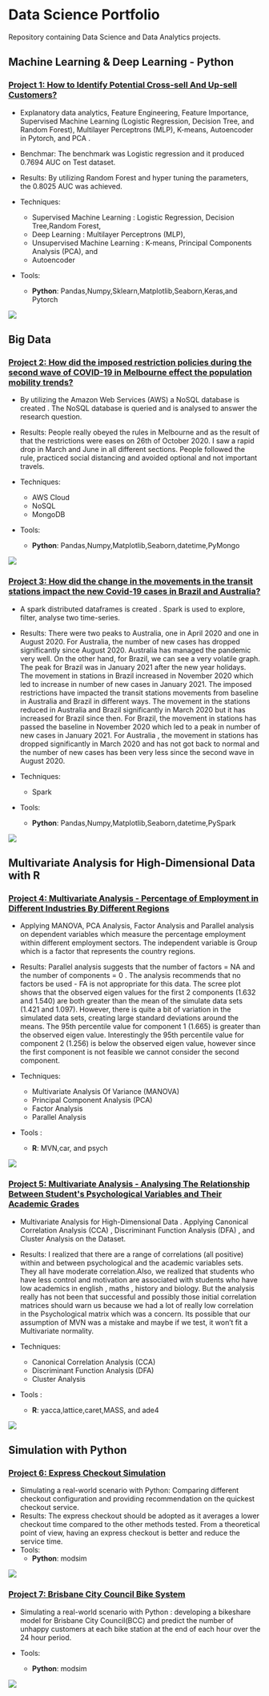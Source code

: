 # Data Science Portfolio
Repository containing Data Science and Data Analytics projects. 

## Machine Learning & Deep Learning - Python
### [Project 1: How to Identify Potential Cross-sell And Up-sell Customers?](https://github.com/harjomand/Portfolio/blob/main/How_to_Identify_Potential_Cross_sell_And_Up_sell_Customers.ipynb) 
* Explanatory data analytics, Feature Engineering, Feature Importance, Supervised Machine Learning (Logistic Regression, Decision Tree, and Random Forest), Multilayer Perceptrons (MLP), K-means, Autoencoder in Pytorch, and PCA .   
* Benchmar: The benchmark was Logistic regression and it produced 0.7694 AUC on Test dataset.
* Results: By utilizing Random Forest and hyper tuning the parameters, the 0.8025 AUC was achieved. 

* Techniques: 
   - Supervised Machine Learning : Logistic Regression, Decision Tree,Random Forest,
   - Deep Learning : Multilayer Perceptrons (MLP),
   - Unsupervised Machine Learning : K-means, Principal Components Analysis (PCA), and
   - Autoencoder
   
* Tools: 
   - **Python**: Pandas,Numpy,Sklearn,Matplotlib,Seaborn,Keras,and Pytorch 
   
![](/images/RandomForest.PNG)


## Big Data 
### [Project 2: How did the imposed restriction policies during the second wave of COVID-19 in Melbourne effect the population mobility trends?](https://github.com/harjomand/Portfolio/blob/main/Covid-19-Melbourne.ipynb) 
* By utilizing the Amazon Web Services (AWS) a NoSQL database is created . The NoSQL database is queried and is analysed to answer the research question.  
* Results: People really obeyed the rules in Melbourne and as the result of that the restrictions were eases on 26th of October 2020. I saw a rapid drop in March and June in all different sections. People followed the rule, practiced social distancing and avoided optional and not important travels.

* Techniques: 
   - AWS Cloud
   - NoSQL 
   - MongoDB
   
* Tools: 
   - **Python**: Pandas,Numpy,Matplotlib,Seaborn,datetime,PyMongo 
   
![](/images/Covid-19.PNG)


### [Project 3: How did the change in the movements in the transit stations impact the new Covid-19 cases in Brazil and Australia? ](https://github.com/harjomand/Portfolio/blob/main/COVID19_Australia_Brazil.ipynb) 
* A spark distributed dataframes is created . Spark is used to explore, filter, analyse two time-series. 
* Results: There were two peaks to Australia, one in April 2020 and one in August 2020. For Australia, the number of new cases has dropped significantly since August 2020. Australia has managed the pandemic very well. On the other hand, for Brazil, we can see a very volatile graph. The peak for Brazil was in January 2021 after the new year holidays. The movement in stations in Brazil increased in November 2020 which led to increase in number of new cases in January 2021. The imposed restrictions have impacted the transit stations movements from baseline in Australia and Brazil in different ways. The movement in the stations reduced in Australia and Brazil significantly in March 2020 but it has increased for Brazil since then. For Brazil, the movement in stations has passed the baseline in November 2020 which led to a peak in number of new cases in January 2021. For Australia , the movement in stations has dropped significantly in March 2020 and has not got back to normal and the number of new cases has been very less since the second wave in August 2020.

* Techniques: 
   - Spark
   
* Tools: 
   - **Python**: Pandas,Numpy,Matplotlib,Seaborn,datetime,PySpark
  
![](/images/Aus_Br.PNG)




## Multivariate Analysis for High-Dimensional Data with R
### [Project 4: Multivariate Analysis - Percentage of Employment in Different Industries By Different Regions](https://github.com/harjomand/Portfolio/blob/main/Analysing-Eurogroup.pdf) 
* Applying MANOVA, PCA Analysis, Factor Analysis and Parallel analysis on dependent variables which measure the percentage employment within different employment sectors. The independent variable is Group which is a factor that represents the country regions. 
* Results: Parallel analysis suggests that the number of factors = NA and the number of components = 0 . The analysis recommends that no factors be used - FA is not appropriate for this data. The scree plot shows that the observed eigen values for the first 2 components (1.632 and 1.540) are both greater than the mean of the simulate data sets (1.421 and 1.097). However, there is quite a bit of variation in the simulated data sets, creating large standard deviations around the means. The 95th percentile value for component 1 (1.665) is greater than the observed eigen value. Interestingly the 95th percentile value for component 2 (1.256) is below the observed eigen value, however since the first component is not feasible we cannot consider the second component.

* Techniques: 
   - Multivariate Analysis Of Variance (MANOVA)
   - Principal Component Analysis (PCA)
   - Factor Analysis
   - Parallel Analysis 
   
* Tools : 
   - **R**: MVN,car, and psych
   
![](/images/Parallel_Analysis_Scree_Plots.PNG)

### [Project 5: Multivariate Analysis - Analysing The Relationship Between Student's Psychological Variables and Their Academic Grades](https://github.com/harjomand/Portfolio/blob/main/Psychological-Variables-and-Academic-Grades.pdf) 
* Multivariate Analysis for High-Dimensional Data . Applying Canonical Correlation Analysis (CCA) , Discriminant Function Analysis (DFA) , and Cluster Analysis on the Dataset. 
* Results: I realized that there are a range of correlations (all positive) within and between psychological and the academic variables sets. They all have moderate correlation.Also, we realized that students who have less control and motivation are associated with students who have low academics in english , maths , history and biology. But the analysis really has not been that successful and possibly those initial correlation matrices should warn us because we had a lot of really low correlation in the Psychological matrix which was a concern. Its possible that our assumption of MVN was a mistake and maybe if we test, it won’t fit a Multivariate normality.

* Techniques: 
   - Canonical Correlation Analysis (CCA) 
   - Discriminant Function Analysis (DFA) 
   - Cluster Analysis
   
* Tools : 
   - **R**: yacca,lattice,caret,MASS, and ade4
   
![](/images/Cluster_Dendorogram.PNG)


## Simulation with Python
### [Project 6: Express Checkout Simulation](https://github.com/harjomand/Portfolio/blob/main/Express%20Checkout%20Simulation%20with%20Python%20.ipynb)
* Simulating a real-world scenario with Python: Comparing different checkout configuration and providing recommendation on the quickest checkout service.
* Results: The express checkout should be adopted as it averages a lower checkout time compared to the other methods tested. From a theoretical point of view, having an express checkout is better and reduce the service time.
* Tools: 
   - **Python**: modsim

![](/images/Express_Checkout_.PNG)


### [Project 7: Brisbane City Council Bike System](https://github.com/harjomand/Portfolio/blob/main/Brisbane%20-%20Bike.ipynb)
* Simulating a real-world scenario with Python : developing a bikeshare model for Brisbane City Council(BCC) and predict the number of unhappy customers at each bike station at the end of each hour over the 24 hour period.

* Tools: 
   - **Python**: modsim

![](/images/Unhappycustomers.PNG)


